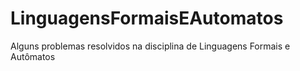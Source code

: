 # LinguagensFormaisEAutomatos
Alguns problemas resolvidos na disciplina de Linguagens Formais e Autômatos

